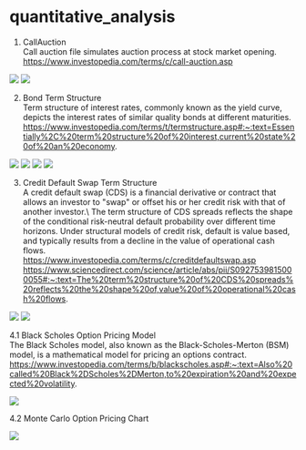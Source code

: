 # quantitative_analysis
1. CallAuction\
Call auction file simulates auction process at stock market opening.\
https://www.investopedia.com/terms/c/call-auction.asp

![](images/call_auction_plot.png)
![](images/order_book_plot.png)

2. Bond Term Structure\
Term structure of interest rates, commonly known as the yield curve, depicts the interest rates of similar quality bonds at different maturities.\
https://www.investopedia.com/terms/t/termstructure.asp#:~:text=Essentially%2C%20term%20structure%20of%20interest,current%20state%20of%20an%20economy.

![](images/bond1.PNG)
![](images/bond2.PNG)
![](images/bond3.png)
![](images/bond4.png)

3. Credit Default Swap Term Structure\
A credit default swap (CDS) is a financial derivative or contract that allows an investor to "swap" or offset his or her credit risk with that of another investor.\ The term structure of CDS spreads reflects the shape of the conditional risk-neutral default probability over different time horizons. Under structural models of credit risk, default is value based, and typically results from a decline in the value of operational cash flows.\
https://www.investopedia.com/terms/c/creditdefaultswap.asp
https://www.sciencedirect.com/science/article/abs/pii/S0927539815000055#:~:text=The%20term%20structure%20of%20CDS%20spreads%20reflects%20the%20shape%20of,value%20of%20operational%20cash%20flows.

![](images/CDS.PNG)
![](images/CDS_1.png)


4.1 Black Scholes Option Pricing Model\
The Black Scholes model, also known as the Black-Scholes-Merton (BSM) model, is a mathematical model for pricing an options contract.\
https://www.investopedia.com/terms/b/blackscholes.asp#:~:text=Also%20called%20Black%2DScholes%2DMerton,to%20expiration%20and%20expected%20volatility.

![](images/bs.PNG)

4.2 Monte Carlo Option Pricing Chart

![](images/mc_option.png)

